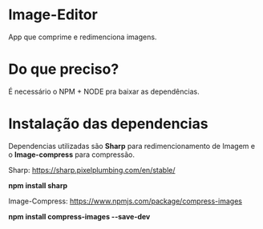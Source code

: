 # Image-Editor

App que comprime e redimenciona imagens.

# Do que preciso?

É necessário o NPM + NODE pra baixar as dependências.

# Instalação das dependencias

Dependencias utilizadas são **Sharp** para redimencionamento de Imagem e o **Image-compress** para compressão.

Sharp: https://sharp.pixelplumbing.com/en/stable/

**npm install sharp**

Image-Compress: https://www.npmjs.com/package/compress-images

**npm install compress-images --save-dev**
